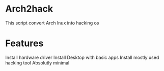 # Arch2hack
 This script convert Arch lnux into hacking os

# Features
Install hardware driver
Install Desktop with basic apps
Install mostly used hacking tool
Absolutly minimal
